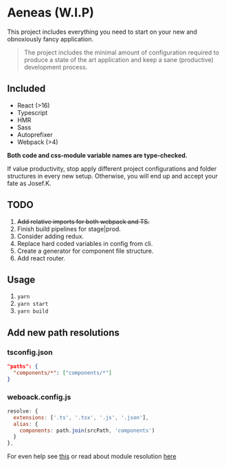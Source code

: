 # Aeneas (W.I.P)

This project includes everything you need to start on your new and obnoxiously fancy application.

> The project includes the minimal amount of configuration required to produce a state of the art application and keep a sane (productive) development process.

## Included

- React (>16)
- Typescript
- HMR
- Sass
- Autoprefixer
  <!-- * Redux -->
- Webpack (>4)

**Both code and css-module variable names are type-checked.**

If value productivity, stop apply different project configurations and folder structures in every new setup. Otherwise, you will end up and accept your fate as Josef.K.

## TODO

1.  ~~Add relative imports for both webpack and TS.~~
2.  Finish build pipelines for stage|prod.
3.  Consider adding redux.
4.  Replace hard coded variables in config from cli.
5.  Create a generator for component file structure.
6.  Add react router.

## Usage

1.  `yarn`
2.  `yarn start`
3.  `yarn build`

## Add new path resolutions

### tsconfig.json

```json
"paths": {
  "components/*": ["components/*"]
}
```

### weboack.config.js

```js
resolve: {
  extensions: ['.ts', '.tsx', '.js', '.json'],
  alias: {
    components: path.join(srcPath, 'components')
  }
},
```

For even help see [this](https://decembersoft.com/posts/say-goodbye-to-relative-paths-in-typescript-imports/) or read about module resolution [here](https://www.typescriptlang.org/docs/handbook/module-resolution.html)
